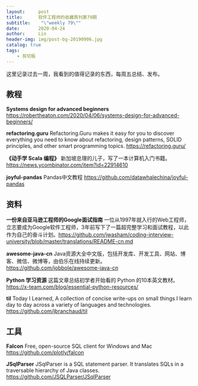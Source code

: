 ```yaml
---
layout:     post
title:      软件工程师的收藏周刊第79期
subtitle:    "\"weekly 79\""
date:       2020-04-24
author:     Lin
header-img: img/post-bg-20190906.jpg
catalog: true
tags:
    - 剪切板
---
```


这里记录过去一周，我看到的值得记录的东西，每周五总结、发布。

## 教程

**Systems design for advanced beginners**  <https://robertheaton.com/2020/04/06/systems-design-for-advanced-beginners/>

**refactoring.guru** Refactoring.Guru makes it easy for you to discover everything you need to know about refactoring, design patterns, SOLID principles, and other smart programming topics. <https://refactoring.guru/>

**《动手学 Scala 编程》** 新加坡总理的儿子，写了一本计算机入门书籍。<https://news.ycombinator.com/item?id=22914610>

**joyful-pandas** Pandas中文教程 <https://github.com/datawhalechina/joyful-pandas>

## 资料

**一份来自亚马逊工程师的Google面试指南** 一位从1997年就入行的Web工程师，立志要成为Google软件工程师，3年前写下了一篇超完整学习和面试教程，以此作为自己的奋斗计划。<https://github.com/jwasham/coding-interview-university/blob/master/translations/README-cn.md>

**awesome-java-cn** Java资源大全中文版，包括开发库、开发工具、网站、博客、微信、微博等，由伯乐在线持续更新。<https://github.com/jobbole/awesome-java-cn>

**Python 学习资源** 这篇文章总结初学者开始看的 Python 的10本英文教材。<https://x-team.com/blog/essential-python-resources/>

**til** Today I Learned, A collection of concise write-ups on small things I learn day to day across a variety of languages and technologies. <https://github.com/jbranchaud/til>

## 工具

**Falcon** Free, open-source SQL client for Windows and Mac <https://github.com/plotly/falcon>

**JSqlParser** JSqlParser is a SQL statement parser. It translates SQLs in a traversable hierarchy of Java classes. <https://github.com/JSQLParser/JSqlParser>

